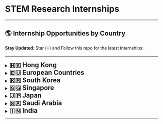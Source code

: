 # STEM Research Internships

<!-- <details>
  <summary><strong><span style="font-size: 1.5em;">XXXX</span></strong></summary>
    <ul>
        <li><p style="font-size: 1em;">🇧🇬 <a href="XXXX" target="_blank">XXXX</a> XXXX</p></li>
    </ul>
</details> -->
---

## 🌎 Internship Opportunities by Country  

**Stay Updated:** Star (⭐)  and Follow this repo for the latest internships!

---

<!-- 🇭🇰 Hong Kong -->
<details>
  <summary><strong><span style="font-size: 1.5em;">🇭🇰 Hong Kong</span></strong></summary>
    <ul>
        <li><p style="font-size: 1em;"><a href="https://www.cs.hku.hk/rintern/" target="_blank">HKU CDS Research Internship Programme 2025</a> — Deadline: May 30, 2025</p></li>
    </ul>
</details>


<!-- 🇪🇺 European Countries -->
<details>
  <summary><strong><span style="font-size: 1.5em;">🇪🇺 European Countries</span></strong></summary>
    <ul>
        <li><p style="font-size: 1em;">🇧🇬 <a href="https://insait.ai/surf/" target="_blank">INSAIT, Bulgaria</a> - Deadline: March 3, 2025</p></li>
    </ul>
</details>


<!-- 🇰🇷 South Korea -->
<details>
  <summary><strong><span style="font-size: 1.5em;">🇰🇷 South Korea</span></strong></summary>
    <ul>
        <li><p style="font-size: 1em;"><a href="https://www.gist.ac.kr/en/html/sub07/0702.html" target="_blank">GIST- Global Intern Program (GIP)</a> - Deadline: February 28, 2025</p></li>
    </ul>
</details>


<!-- 🇸🇬 Singapore -->
<details>
  <summary><strong><span style="font-size: 1.5em;">🇸🇬 Singapore</span></strong></summary>
    <ul>
        <li><p style="font-size: 1em;"><a href="https://www.a-star.edu.sg/" target="_blank">A<sup>*</sup>STAR</a> - Deadline: Open throughout the year</p></li>
        <li><p style="font-size: 1em;"><a href="https://www.ntu.edu.sg/about-us/global/global-connect-fellowship" target="_blank">NTU- Global Connect Fellowship</a>  - Deadline: February 28, 2025</p></li>
    </ul>
</details>



<!-- 🇯🇵 Japan -->
<details>
  <summary><strong><span style="font-size: 1.5em;">🇯🇵 Japan</span></strong></summary>
    <ul>
        <li><p style="font-size: 1em;"><a href="https://admissions.oist.jp/research-internship" target="_blank">OIST Research Internship</a> - Deadline: Applications Closed</p></li>
    </ul>
</details>



<!-- XXXXXXX -->
<details>
  <summary><strong><span style="font-size: 1.5em;">🇸🇦 Saudi Arabia </span></strong></summary>
    <ul>
        <li><p style="font-size: 1em;"><a href="https://admissions.kaust.edu.sa/study/internships" target="_blank">Visiting Student Research Program (VSRP) at KAUST</a> - Deadline: Open throughout the year</p></li>
        <li><p style="font-size: 1em;"><a href="https://cemse.kaust.edu.sa/internship-opportunities/saudi-summer-internship-ssi" target="_blank">Saudi Summer Internship (SSI) at KAUST</a> - Deadline: April 16, 2025</p></li>
    </ul>
</details>


<!-- XXXXXXX -->
<details>
  <summary><strong><span style="font-size: 1.5em;">🇮🇳 India</span></strong></summary>
    <ol>
        <summary><span style="font-size: 1.2em;">IITs</span></summary>
        <ol>
            <li><p style="font-size: 1em;"><a href="https://ssp.iitm.ac.in/summer-fellowship-registration" target="_blank">IIT Madras</a> - Deadline: February 28, 2025</p></li>
            <li><p style="font-size: 1em;"><a href="https://iith.ac.in/research/SURE/" target="_blank">IIT Hyderabad</a> - Deadline: March 5, 2025</p></li>
            <li><p style="font-size: 1em;"><a href="https://www.iitg.ac.in/cse/summerinternship/" target="_blank">IIT Guwhati</a> - (CSE) Deadline:  March 20, 2025</p></li>
            <li><p style="font-size: 1em;"><a href="https://www.iitg.ac.in/civil/home_news_details.php?slno=OTFqenZ6OWxVMUd3NHpvcGZvTDVRZz09&notice=Summer-Training/Internship-2025" target="_blank">IIT Guwhati</a> - (Civil) Deadline:  March 15, 2025</p></li>
            <li><p style="font-size: 1em;"><a href="https://surge.iitk.ac.in/app/main.php" target="_blank">IIT Kanpur</a>  - Deadline: February 18, 2025</p></li>
            <li><p style="font-size: 1em;"><a href="https://www.iitmandi.ac.in/internships" target="_blank">IIT Mandi</a> - Deadline: Opening Soon</p></li>
            <li><p style="font-size: 1em;"><a href="https://people.iitism.ac.in/~research/SRIP.php" target="_blank">IIT Dhanbad</a> - Deadline:</p></li>
            <li><p style="font-size: 1em;"><a href="https://www.iitrpr.ac.in/studentportal/summerinternship-2025" target="_blank">IIT Ropar</a> - Deadline: February 28, 2025</p></li>
            <li><p style="font-size: 1em;"><a href="https://srip.iitgn.ac.in/info/guidelines/" target="_blank">IIT Gandhinagar</a> - Deadline: March 1, 2025</p></li>
            <li><p style="font-size: 1em;"><a href="https://sun.iitpkd.ac.in/" target="_blank">IIT Palakkad</a> - Deadline: March 18, 2025 (Others), February 25, 2025 (Foreign Nationals)</p></li>
            <li><p style="font-size: 1em;"><a href="https://iitgoa.ac.in/summer-internships-2024-at-iit-goa/" target="_blank">IIT Goa</a> - Deadline: Opening Soon</p></li>
            <li><p style="font-size: 1em;"><a href="https://www.iitjammu.ac.in/post/rise-up" target="_blank">IIT Jammu</a> - Deadline: Opening Soon</p></li>
            <li><p style="font-size: 1em;"><a href="https://www.iitbbs.ac.in/index.php/home/academics/internship-programme/" target="_blank">IIT Bhubaneswar</a> - Deadline: April 10, 2025</p></li>
            <li><p style="font-size: 1em;"><a href="https://www.iiti.ac.in/page/summer-internship-2025-for-ug-students" target="_blank">IIT Indore</a> - Deadline: April 30, 2025</p></li>
            <li><p style="font-size: 1em;"><a href="https://www.iitdh.ac.in/summer-internship-program-2025" target="_blank">IIT Dharwad</a> - Deadline: March 23, 2025</p></li>
            <li><p style="font-size: 1em;"><a href="https://files.iittp.ac.in/pdfs/announcements/2025/Summer_Internship_2025_Flyer.pdf" target="_blank">IIT Tirupati</a> - Deadline: March 31, 2025</p></li>
        </ol>
        <summary><span style="font-size: 1.2em;">IISERs</span></summary>
        <ol>
            <li><p style="font-size: 1em;"><a href="http://www3.iiserpune.ac.in/~sspc/" target="_blank">IISER Pune</a> - Deadline: February 21, 2025</p></li>
            <li><p style="font-size: 1em;"><a href="https://www.iiserb.ac.in/assets/all_upload/doaa/IISER_Bhopal_Summer_Internship.pdf" target="_blank">IISER Bhopal</a> - Deadline: March 21, 2025</p></li>
            <li><p style="font-size: 1em;"><a href="https://www.iiserkol.ac.in/~summer.research/" target="_blank">IISER Kolkata</a> - Deadline: April 9, 2025</p></li>
            <li><p style="font-size: 1em;"><a href="https://www.iisermohali.ac.in/admission-news/summer-research-program-2024" target="_blank">IISER Mohali</a> - Deadline: Opening Soon</p></li>
        </ol>
        <summary><span style="font-size: 1.2em;">NITs</span></summary>
        <ol>
            <li><p style="font-size: 1em;"><a href="https://eapplication.nitrkl.ac.in/internship/" target="_blank">NIT Rourkela</a> - Deadline: March 28, 2024</p></li>
            <li><p style="font-size: 1em;"><a href="https://vnit.ac.in/section/tnp/summer-internships/" target="_blank">VNIT Nagpur</a> - Deadline: March 28, 2024</p></li>
            <!-- <li><p style="font-size: 1em;"><a href="XXXX" target="_blank">XXXX</a> XXXX</p></li>
            <li><p style="font-size: 1em;"><a href="XXXX" target="_blank">XXXX</a> XXXX</p></li> -->
        </ol>
        <summary><span style="font-size: 1.2em;">IIITs</span></summary>
        <ol>
            <li><p style="font-size: 1em;"><a href="https://www.iiitb.ac.in/summer-internship" target="_blank">IIIT Bangalore</a> - Deadline: March 31, 2025</p></li>
            <li><p style="font-size: 1em;"><a href="https://iiitn.ac.in/page.php?id=240" target="_blank">IIIT Nagpur</a> - Deadline: Not Mentioned</p></li>
            <li><p style="font-size: 1em;"><a href="https://iiitvadodara.ac.in/internship.php" target="_blank">IIIT Vadodara</a> - Deadline: Not Mentioned</p></li>
            <li><p style="font-size: 1em;"><a href="https://internship.iiitkottayam.ac.in/" target="_blank">IIIT Kottayam</a> - Deadline: April 01, 2025</p></li>
        </ol>
        <summary><span style="font-size: 1.2em;">Others</span></summary>
        <ol>
            <li><p style="font-size: 1em;"><a href="https://www.barc.gov.in/student/" target="_blank">BARC (Bhabha Atomic Research Centre) Internship</a> - March 2025 (Tentative)</p></li>
            <li><p style="font-size: 1em;"><a href="https://www.bits-pilani.ac.in/news/bits-pilani-goa-summer-research-program-2025-bgsrp-2025/" target="_blank">BITS Pilani Goa</a> - Deadline: March 22, 2025 </p></li>
            <!-- <li><p style="font-size: 1em;"><a href="XXXX" target="_blank">XXXX</a> XXXX</p></li>
            <li><p style="font-size: 1em;"><a href="XXXX" target="_blank">XXXX</a> XXXX</p></li> -->
        </ol>
    </ol>
</details>

---





